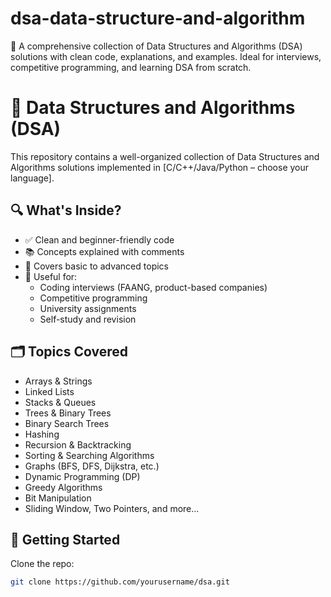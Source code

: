 # dsa-data-structure-and-algorithm
🚀 A comprehensive collection of Data Structures and Algorithms (DSA) solutions with clean code, explanations, and examples. Ideal for interviews, competitive programming, and learning DSA from scratch.
# 📘 Data Structures and Algorithms (DSA)

This repository contains a well-organized collection of Data Structures and Algorithms solutions implemented in [C/C++/Java/Python – choose your language].

## 🔍 What's Inside?

- ✅ Clean and beginner-friendly code
- 📚 Concepts explained with comments
- 🧠 Covers basic to advanced topics
- 🎯 Useful for:
  - Coding interviews (FAANG, product-based companies)
  - Competitive programming
  - University assignments
  - Self-study and revision

## 🗂️ Topics Covered

- Arrays & Strings
- Linked Lists
- Stacks & Queues
- Trees & Binary Trees
- Binary Search Trees
- Hashing
- Recursion & Backtracking
- Sorting & Searching Algorithms
- Graphs (BFS, DFS, Dijkstra, etc.)
- Dynamic Programming (DP)
- Greedy Algorithms
- Bit Manipulation
- Sliding Window, Two Pointers, and more...

## 🚀 Getting Started

Clone the repo:
```bash
git clone https://github.com/yourusername/dsa.git
